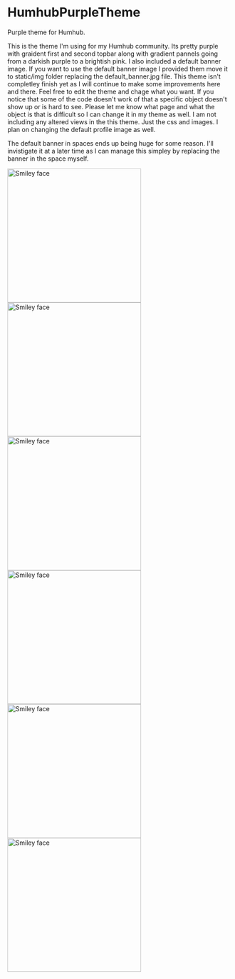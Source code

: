 # HumhubPurpleTheme
Purple theme for Humhub. 


This is the theme I'm using for my Humhub community. Its pretty purple with graident first and second topbar along with gradient pannels going from a darkish purple to a brightish pink. I also included a default banner image. If you want to use the default banner image I provided them move it to static/img folder replacing the default_banner.jpg file. This theme isn't completley finish yet as I will continue to make some improvements here and there. Feel free to edit the theme and chage what you want. If you notice that some of the code doesn't work of that a specific object doesn't show up or is hard to see. Please let me know what page and what the object is that is difficult so I can change it in my theme as well. I am not including any altered views in the this theme. Just the css and images. I plan on changing the default profile image as well. 

The default banner in spaces ends up being huge for some reason. I'll invistigate it at a later time as I can manage this simpley by replacing the banner in the space myself. 

<img src="https://github.com/jeremiahtenbrink/HumhubPurpleTheme/blob/master/Screenshots/Screenshot_20170206-160128.png?raw=true" alt="Smiley face" width="auto" height="300">
<img src="https://github.com/jeremiahtenbrink/HumhubPurpleTheme/blob/master/Screenshots/Screenshot_20170206-160200%20(2).png?raw=true" alt="Smiley face" width="auto" height="300">
<img src="https://github.com/jeremiahtenbrink/HumhubPurpleTheme/blob/master/Screenshots/Screenshot_20170206-160207.png?raw=true" alt="Smiley face" width="auto" height="300">
<img src="https://github.com/jeremiahtenbrink/HumhubPurpleTheme/blob/master/Screenshots/purpletheme1.JPG?raw=true" alt="Smiley face" width="auto" height="300">
<img src="https://github.com/jeremiahtenbrink/HumhubPurpleTheme/blob/master/Screenshots/purpletheme2.JPG?raw=true" alt="Smiley face" width="auto" height="300">
<img src="https://github.com/jeremiahtenbrink/HumhubPurpleTheme/blob/master/Screenshots/purplethemeadmin.JPG?raw=true" alt="Smiley face" width="auto" height="300">
